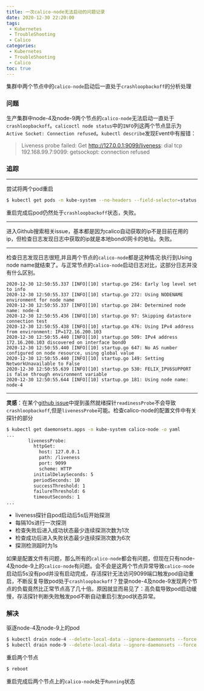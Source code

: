 ```yaml
---
title: 一次calico-node无法启动的问题记录
date: 2020-12-30 22:20:00
tags:
 - Kubernetes
 - TroubleShooting
 - Calico
categories:
 - Kubernetes
 - TroubleShooting
 - Calico
toc: true
---
```


集群中两个节点中的`calico-node`启动后一直处于`crashloopbackoff`的分析处理
<!--more-->

### 问题

生产集群中node-4及node-9两个节点的`calico-node`无法启动一直处于`crashloopbackoff`。`calicoctl node status`中的`INFO`列这两个节点显示为`Active Socket: Connection refused`。`kubectl describe`发现Event中有报错：

> 
> Liveness probe failed: Get http://127.0.0.1:9099/liveness: dial tcp 192.168.99.7:9099: getsockopt: connection refused
> 



### 追踪

---

尝试将两个pod重启

```bash
$ kubectl get pods -n kube-system --no-headers --field-selector=status.phase!=Running  | grep "calico-node" | awk '{print $1}' | xargs kubectl delete pod -n kube-system
```

重启完成后pod仍然处于`crashloopbackoff`状态，失败。

---

进入Github搜索相关issue，基本都是因为calico自动获取的ip不是目前在用的ip，但检查日志发现日志中获取的ip就是本地bond0网卡的地址。失败。

---

检查日志发现日志很短,并且两个节点的`calico-node`都是这种情况:执行到Using node name就结束了。与正常节点的`calico-node`启动日志对比，这部分日志并没有什么区别。

```
2020-12-30 12:50:55.337 [INFO][10] startup.go 256: Early log level set to info 
2020-12-30 12:50:55.337 [INFO][10] startup.go 272: Using NODENAME environment for node name 
2020-12-30 12:50:55.337 [INFO][10] startup.go 284: Determined node name: node-4
2020-12-30 12:50:55.436 [INFO][10] startup.go 97: Skipping datastore connection test 
2020-12-30 12:50:55.438 [INFO][10] startup.go 476: Using IPv4 address from environment: IP=172.16.200.103
2020-12-30 12:50:55.440 [INFO][10] startup.go 509: IPv4 address 172.16.200.103 discovered on interface bond0
2020-12-30 12:50:55.440 [INFO][10] startup.go 647: No AS number configured on node resource, using global value
2020-12-30 12:50:55.440 [INFO][10] startup.go 149: Setting NetworkUnavailable to False
2020-12-30 12:50:55.639 [INFO][10] startup.go 530: FELIX_IPV6SUPPORT is false through environment variable
2020-12-30 12:50:55.644 [INFO][10] startup.go 181: Using node name: node-4
```

---

**灵感**：在某个[github issue](https://github.com/projectcalico/calico/issues/4087)中提到虽然就绪探针`readinessProbe`不会导致`crashloopbackoff`,但是`livenessProbe`可能。检查calico-node的配置文件中有关探针的部分

```bash
$ kubectl get daemonsets.apps -n kube-system calico-node -o yaml
...
        livenessProbe:
          httpGet:
            host: 127.0.0.1
            path: /liveness
            port: 9099
            scheme: HTTP
          initialDelaySeconds: 5
          periodSeconds: 10
          successThreshold: 1
          failureThreshold: 6
          timeoutSeconds: 1
...
```

- liveness探针自pod启动后5s后开始探测
- 每隔10s进行一次探测
- 检查失败后进入成功状态最少连续探测次数为1次
- 检查成功后进入失败状态最少连续探测次数为6次
- 探测检测超时为1s

如果是配置文件有问题，那么所有的`calico-node`都会有问题，但现在只有node-4及node-9上的`calico-node`有问题。会不会是这两个节点异常导致`calico-node`启动后5s没有pod并没有启动完成，存活探针无法访问9099端口触发pod自动重启，不断反复导致pod处于`crashloopbackoff`？登录node-4及node-9发现两个节点的负载竟然比正常节点高了几十倍。原因就显而易见了：高负载导致pod启动缓慢，存活探针判断失败触发pod不断自动重启引发pod状态异常。



### 解决

驱逐node-4及node-9上的pod

```bash
$ kubectl drain node-4 --delete-local-data --ignore-daemonsets --force
$ kubectl drain node-9 --delete-local-data --ignore-daemonsets --force
```

重启两个节点

```bash
$ reboot
```

重启完成后两个节点上的`calico-node`处于`Running`状态
